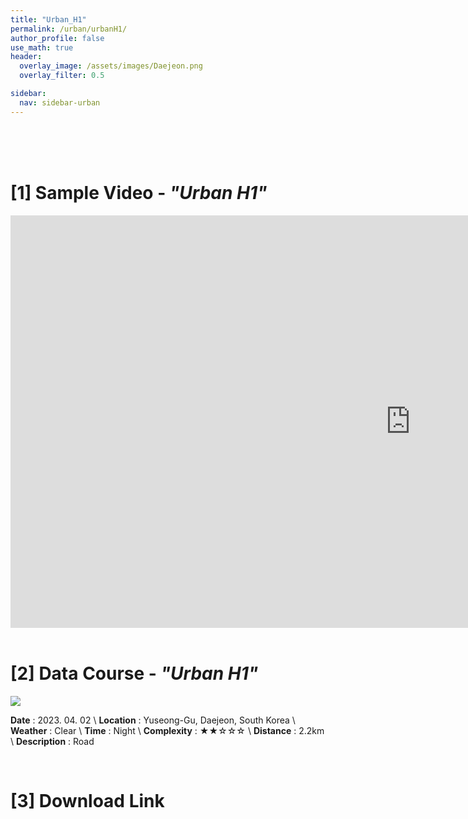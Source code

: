 ```yaml
---
title: "Urban_H1"
permalink: /urban/urbanH1/
author_profile: false
use_math: true
header:
  overlay_image: /assets/images/Daejeon.png
  overlay_filter: 0.5

sidebar:
  nav: sidebar-urban
---
```


<br/>
<br/>
<br/>



# [1] Sample Video - *"Urban H1"*

<iframe width="1280" height="660" src="https://www.youtube.com/embed/OzHiP6u3GPQ" title="URBAN A1" frameborder="0" allow="accelerometer; autoplay; clipboard-write; encrypted-media; gyroscope; picture-in-picture; web-share" allowfullscreen></iframe>

<br/>
<br/>

# [2] Data Course - *"Urban H1"*
![ ](https://drive.google.com/uc?id=1Twg3o90xDSs7KAHMt7IWAgHhy5o_A_ui)

**Date** : 2023. 04. 02 \\
**Location** : Yuseong-Gu, Daejeon, South Korea \\
**Weather** : Clear     \\
**Time** : Night        \\
**Complexity** : ★★☆☆☆  \\
**Distance** : 2.2km    \\
**Description** : Road


<br/>



# [3] Download Link



<br/>
<br/>


